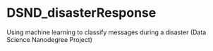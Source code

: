 # DSND_disasterResponse
Using machine learning to classify messages during a disaster (Data Science Nanodegree Project)

